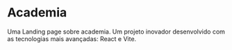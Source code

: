 # Academia 

Uma Landing page sobre academia. Um projeto inovador 
desenvolvido com as tecnologias mais avançadas: React e Vite.




